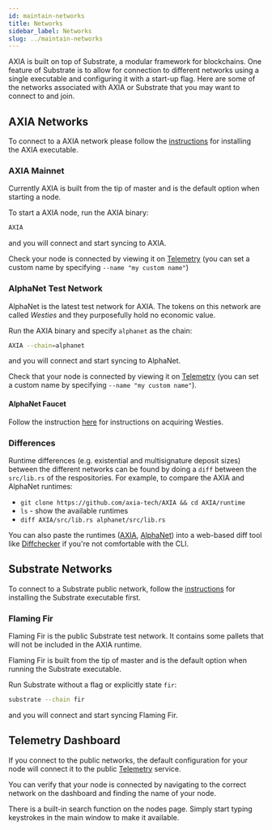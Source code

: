 ```yaml
---
id: maintain-networks
title: Networks
sidebar_label: Networks
slug: ../maintain-networks
---
```


AXIA is built on top of Substrate, a modular framework for blockchains. One feature of Substrate
is to allow for connection to different networks using a single executable and configuring it with a
start-up flag. Here are some of the networks associated with AXIA or Substrate that you may want
to connect to and join.

## AXIA Networks

To connect to a AXIA network please follow the [instructions](maintain-sync.md) for installing
the AXIA executable.

### AXIA Mainnet

Currently AXIA is built from the tip of master and is the default option when starting a node.

To start a AXIA node, run the AXIA binary:

```bash
AXIA
```

and you will connect and start syncing to AXIA.


Check your node is connected by viewing it on
[Telemetry](https://telemetry.AXIA.io/#/AXIA%20CC3) (you can set a custom name by specifying
`--name "my custom name"`)

### AlphaNet Test Network

AlphaNet is the latest test network for AXIA. The tokens on this network are called _Westies_ and
they purposefully hold no economic value.

Run the AXIA binary and specify `alphanet` as the chain:

```bash
AXIA --chain=alphanet
```

and you will connect and start syncing to AlphaNet.

Check that your node is connected by viewing it on
[Telemetry](https://telemetry.AXIA.io/#list/AlphaNet) (you can set a custom name by specifying
`--name "my custom name"`).

#### AlphaNet Faucet

Follow the instruction [here](../learn/learn-AXC.md#getting-westies) for instructions on acquiring Westies.

### Differences

Runtime differences (e.g. existential and multisignature deposit sizes) between the different
networks can be found by doing a `diff` between the `src/lib.rs` of the respositories. For example,
to compare the AXIA and AlphaNet runtimes:

- `git clone https://github.com/axia-tech/AXIA && cd AXIA/runtime`
- `ls` - show the available runtimes
- `diff AXIA/src/lib.rs alphanet/src/lib.rs`

You can also paste the runtimes
([AXIA](https://github.com/axia-tech/AXIA/blob/master/runtime/AXIA/src/lib.rs),
[AlphaNet](https://github.com/axia-tech/AXIA/blob/master/runtime/alphanet/src/lib.rs)) into a
web-based diff tool like [Diffchecker](https://www.diffchecker.com/) if you're not comfortable with
the CLI.

## Substrate Networks

To connect to a Substrate public network, follow the [instructions][substrate install] for
installing the Substrate executable first.

### Flaming Fir

Flaming Fir is the public Substrate test network. It contains some pallets that will not be included
in the AXIA runtime.

Flaming Fir is built from the tip of master and is the default option when running the Substrate
executable.

Run Substrate without a flag or explicitly state `fir`:

```bash
substrate --chain fir
```

and you will connect and start syncing Flaming Fir.

## Telemetry Dashboard

If you connect to the public networks, the default configuration for your node will connect it to
the public [Telemetry][telemetry] service.

You can verify that your node is connected by navigating to the correct network on the dashboard and
finding the name of your node.

There is a built-in search function on the nodes page. Simply start typing keystrokes in the main
window to make it available.

[substrate install]: https://substrate.dev/docs/en/knowledgebase/getting-started
[telemetry]: https://telemetry.AXIA.io/

